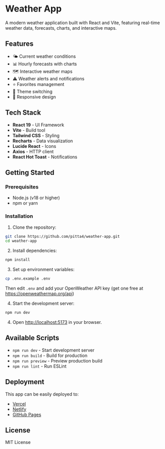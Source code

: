 # Weather App

A modern weather application built with React and Vite, featuring real-time weather data, forecasts, charts, and interactive maps.

## Features

- 🌤️ Current weather conditions
- 📊 Hourly forecasts with charts
- 🗺️ Interactive weather maps
- ⚠️ Weather alerts and notifications
- ⭐ Favorites management
- 🎨 Theme switching
- 📱 Responsive design

## Tech Stack

- **React 19** - UI Framework
- **Vite** - Build tool
- **Tailwind CSS** - Styling
- **Recharts** - Data visualization
- **Lucide React** - Icons
- **Axios** - HTTP client
- **React Hot Toast** - Notifications

## Getting Started

### Prerequisites

- Node.js (v18 or higher)
- npm or yarn

### Installation

1. Clone the repository:
```bash
git clone https://github.com/pitta4/weather-app.git
cd weather-app
```

2. Install dependencies:
```bash
npm install
```

3. Set up environment variables:
```bash
cp .env.example .env
```
Then edit `.env` and add your OpenWeather API key (get one free at https://openweathermap.org/api)

4. Start the development server:
```bash
npm run dev
```

4. Open [http://localhost:5173](http://localhost:5173) in your browser.

## Available Scripts

- `npm run dev` - Start development server
- `npm run build` - Build for production
- `npm run preview` - Preview production build
- `npm run lint` - Run ESLint

## Deployment

This app can be easily deployed to:
- [Vercel](https://vercel.com/)
- [Netlify](https://netlify.com/)
- [GitHub Pages](https://pages.github.com/)

## License

MIT License
